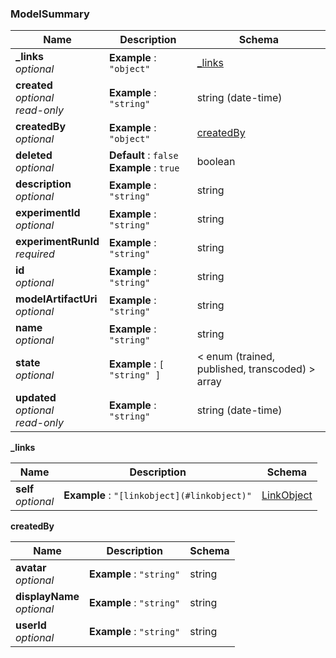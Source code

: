 
<a name="modelsummary"></a>
### ModelSummary

|Name|Description|Schema|
|---|---|---|
|**_links**  <br>*optional*|**Example** : `"object"`|[_links](#modelsummary-links)|
|**created**  <br>*optional*  <br>*read-only*|**Example** : `"string"`|string (date-time)|
|**createdBy**  <br>*optional*|**Example** : `"object"`|[createdBy](#modelsummary-createdby)|
|**deleted**  <br>*optional*|**Default** : `false`  <br>**Example** : `true`|boolean|
|**description**  <br>*optional*|**Example** : `"string"`|string|
|**experimentId**  <br>*optional*|**Example** : `"string"`|string|
|**experimentRunId**  <br>*required*|**Example** : `"string"`|string|
|**id**  <br>*optional*|**Example** : `"string"`|string|
|**modelArtifactUri**  <br>*optional*|**Example** : `"string"`|string|
|**name**  <br>*optional*|**Example** : `"string"`|string|
|**state**  <br>*optional*|**Example** : `[ "string" ]`|< enum (trained, published, transcoded) > array|
|**updated**  <br>*optional*  <br>*read-only*|**Example** : `"string"`|string (date-time)|

<a name="modelsummary-links"></a>
**_links**

|Name|Description|Schema|
|---|---|---|
|**self**  <br>*optional*|**Example** : `"[linkobject](#linkobject)"`|[LinkObject](LinkObject.md#linkobject)|

<a name="modelsummary-createdby"></a>
**createdBy**

|Name|Description|Schema|
|---|---|---|
|**avatar**  <br>*optional*|**Example** : `"string"`|string|
|**displayName**  <br>*optional*|**Example** : `"string"`|string|
|**userId**  <br>*optional*|**Example** : `"string"`|string|




